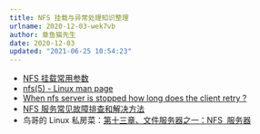 ```yaml
---
title: NFS 挂载与异常处理知识整理
urlname: 2020-12-03-wek7vb
author: 章鱼猫先生
date: 2020-12-03
updated: "2021-06-25 10:54:23"
---
```


- [NFS 挂载常用参数](https://bbs.huaweicloud.com/blogs/114222)
- [nfs(5) - Linux man page](https://linux.die.net/man/5/nfs)
- [When nfs server is stopped how long does the client retry ?](https://access.redhat.com/solutions/33108)
- [NFS 服务常见故障排查和解决方法](https://www.centos.bz/2018/02/nfs%e6%9c%8d%e5%8a%a1%e5%b8%b8%e8%a7%81%e6%95%85%e9%9a%9c%e6%8e%92%e6%9f%a5%e5%92%8c%e8%a7%a3%e5%86%b3%e6%96%b9%e6%b3%95/)
- 鸟哥的 Linux 私房菜：[第十三章、文件服务器之一：NFS  服务器](http://linux.vbird.org/linux_server/0330nfs.php)

